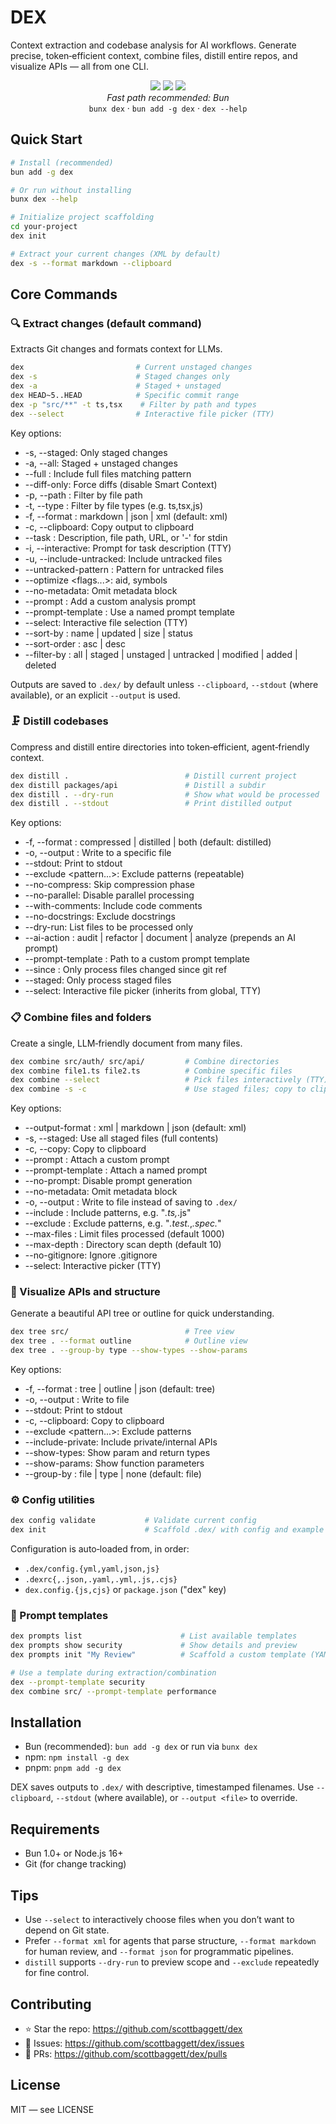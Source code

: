 # DEX
Context extraction and codebase analysis for AI workflows. Generate precise, token‑efficient context, combine files, distill entire repos, and visualize APIs — all from one CLI.

<p align="center">
  <img src="https://img.shields.io/badge/Token_Efficiency-90%25_Reduction-cyan?style=for-the-badge" />
  <img src="https://img.shields.io/badge/LLM_Ready-Markdown_JSON_XML-cyan?style=for-the-badge" />
  <img src="https://img.shields.io/badge/Focus-Surgically_Precise-cyan?style=for-the-badge" />
  <br/>
  <i>Fast path recommended: Bun</i>
  <br/>
  <code>bunx dex</code>
  ·
  <code>bun add -g dex</code>
  ·
  <code>dex --help</code>
  
</p>

## Quick Start

```bash
# Install (recommended)
bun add -g dex

# Or run without installing
bunx dex --help

# Initialize project scaffolding
cd your-project
dex init

# Extract your current changes (XML by default)
dex -s --format markdown --clipboard
```

## Core Commands

### 🔍 Extract changes (default command)
Extracts Git changes and formats context for LLMs.

```bash
dex                         # Current unstaged changes
dex -s                      # Staged changes only
dex -a                      # Staged + unstaged
dex HEAD~5..HEAD            # Specific commit range
dex -p "src/**" -t ts,tsx    # Filter by path and types
dex --select                # Interactive file picker (TTY)
```

Key options:
- -s, --staged: Only staged changes
- -a, --all: Staged + unstaged changes
- --full <pattern>: Include full files matching pattern
- --diff-only: Force diffs (disable Smart Context)
- -p, --path <pattern>: Filter by file path
- -t, --type <csv>: Filter by file types (e.g. ts,tsx,js)
- -f, --format <fmt>: markdown | json | xml (default: xml)
- -c, --clipboard: Copy output to clipboard
- --task <source>: Description, file path, URL, or '-' for stdin
- -i, --interactive: Prompt for task description (TTY)
- -u, --include-untracked: Include untracked files
- --untracked-pattern <glob>: Pattern for untracked files
- --optimize <flags...>: aid, symbols
- --no-metadata: Omit metadata block
- --prompt <text>: Add a custom analysis prompt
- --prompt-template <id>: Use a named prompt template
- --select: Interactive file selection (TTY)
- --sort-by <opt>: name | updated | size | status
- --sort-order <ord>: asc | desc
- --filter-by <opt>: all | staged | unstaged | untracked | modified | added | deleted

Outputs are saved to `.dex/` by default unless `--clipboard`, `--stdout` (where available), or an explicit `--output` is used.

### 🗜️ Distill codebases
Compress and distill entire directories into token‑efficient, agent‑friendly context.

```bash
dex distill .                          # Distill current project
dex distill packages/api               # Distill a subdir
dex distill . --dry-run                # Show what would be processed
dex distill . --stdout                 # Print distilled output
```

Key options:
- -f, --format <type>: compressed | distilled | both (default: distilled)
- -o, --output <file>: Write to a specific file
- --stdout: Print to stdout
- --exclude <pattern...>: Exclude patterns (repeatable)
- --no-compress: Skip compression phase
- --no-parallel: Disable parallel processing
- --with-comments: Include code comments
- --no-docstrings: Exclude docstrings
- --dry-run: List files to be processed only
- --ai-action <action>: audit | refactor | document | analyze (prepends an AI prompt)
- --prompt-template <file>: Path to a custom prompt template
- --since <ref>: Only process files changed since git ref
- --staged: Only process staged files
- --select: Interactive file picker (inherits from global, TTY)

### 📋 Combine files and folders
Create a single, LLM‑friendly document from many files.

```bash
dex combine src/auth/ src/api/         # Combine directories
dex combine file1.ts file2.ts          # Combine specific files
dex combine --select                   # Pick files interactively (TTY)
dex combine -s -c                      # Use staged files; copy to clipboard
```

Key options:
- --output-format <fmt>: xml | markdown | json (default: xml)
- -s, --staged: Use all staged files (full contents)
- -c, --copy: Copy to clipboard
- --prompt <text>: Attach a custom prompt
- --prompt-template <id>: Attach a named prompt
- --no-prompt: Disable prompt generation
- --no-metadata: Omit metadata block
- -o, --output <file>: Write to file instead of saving to `.dex/`
- --include <csv>: Include patterns, e.g. "*.ts,*.js"
- --exclude <csv>: Exclude patterns, e.g. "*.test.*,*.spec.*"
- --max-files <n>: Limit files processed (default 1000)
- --max-depth <n>: Directory scan depth (default 10)
- --no-gitignore: Ignore .gitignore
- --select: Interactive picker (TTY)

### 🌳 Visualize APIs and structure
Generate a beautiful API tree or outline for quick understanding.

```bash
dex tree src/                          # Tree view
dex tree . --format outline            # Outline view
dex tree . --group-by type --show-types --show-params
```

Key options:
- -f, --format <type>: tree | outline | json (default: tree)
- -o, --output <file>: Write to file
- --stdout: Print to stdout
- -c, --clipboard: Copy to clipboard
- --exclude <pattern...>: Exclude patterns
- --include-private: Include private/internal APIs
- --show-types: Show param and return types
- --show-params: Show function parameters
- --group-by <method>: file | type | none (default: file)

### ⚙️ Config utilities

```bash
dex config validate           # Validate current config
dex init                      # Scaffold .dex/ with config and example prompts
```

Configuration is auto‑loaded from, in order:
- `.dex/config.{yml,yaml,json,js}`
- `.dexrc{,.json,.yaml,.yml,.js,.cjs}`
- `dex.config.{js,cjs}` or `package.json` ("dex" key)

### 🧠 Prompt templates

```bash
dex prompts list                      # List available templates
dex prompts show security             # Show details and preview
dex prompts init "My Review"          # Scaffold a custom template (YAML)

# Use a template during extraction/combination
dex --prompt-template security
dex combine src/ --prompt-template performance
```

## Installation

- Bun (recommended): `bun add -g dex` or run via `bunx dex`
- npm: `npm install -g dex`
- pnpm: `pnpm add -g dex`

DEX saves outputs to `.dex/` with descriptive, timestamped filenames. Use `--clipboard`, `--stdout` (where available), or `--output <file>` to override.

## Requirements

- Bun 1.0+ or Node.js 16+
- Git (for change tracking)

## Tips

- Use `--select` to interactively choose files when you don’t want to depend on Git state.
- Prefer `--format xml` for agents that parse structure, `--format markdown` for human review, and `--format json` for programmatic pipelines.
- `distill` supports `--dry-run` to preview scope and `--exclude` repeatedly for fine control.

## Contributing

- ⭐ Star the repo: https://github.com/scottbaggett/dex
- 🐛 Issues: https://github.com/scottbaggett/dex/issues
- 🔧 PRs: https://github.com/scottbaggett/dex/pulls

## License

MIT — see LICENSE
